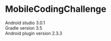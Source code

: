 # MobileCodingChallenge
Android studio 3.0.1 <br/>
Gradle version 3.5 <br/>
Android plugin version 2.3.3

